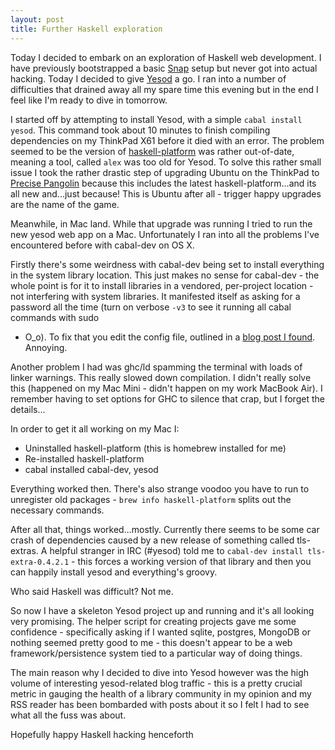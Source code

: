 ```yaml
---
layout: post
title: Further Haskell exploration
---
```


Today I decided to embark on an exploration of Haskell web
development. I have previously bootstrapped a basic
[Snap](http://snapframework.com/) setup but never got into actual
hacking. Today I decided to give [Yesod](http://www.yesodweb.com/) a
go. I ran into a number of difficulties that drained away all my spare
time this evening but in the end I feel like I'm ready to dive in
tomorrow.

I started off by attempting to install Yesod, with a simple `cabal
install yesod`. This command took about 10 minutes to finish compiling
dependencies on my ThinkPad X61 before it died with an error. The
problem seemed to be the version of
[haskell-platform](http://hackage.haskell.org/platform/) was rather
out-of-date, meaning a tool, called `alex` was too old for Yesod. To
solve this rather small issue I took the rather drastic step of
upgrading Ubuntu on the ThinkPad to
[Precise Pangolin](https://wiki.ubuntu.com/PrecisePangolin) because
this includes the latest haskell-platform...and its all new and...just
because! This is Ubuntu after all - trigger happy upgrades are the
name of the game.

Meanwhile, in Mac land. While that upgrade was running I tried to run
the new yesod web app on a Mac. Unfortunately I ran into all the
problems I've encountered before with cabal-dev on OS X.

Firstly there's some weirdness with cabal-dev being set to install
everything in the system library location. This just makes no sense for
cabal-dev - the whole point is for it to install libraries in a
vendored, per-project location - not interfering with system
libraries. It manifested itself as asking for a password all the time
(turn on verbose `-v3` to see it running all cabal commands with sudo
- O_o). To fix that you edit the config file, outlined in a
  [blog post I found](http://passingcuriosity.com/2011/cabal-dev-configuration-tweaks/). Annoying.

Another problem I had was ghc/ld spamming the terminal with loads of
linker warnings. This really slowed down compilation. I didn't really
solve this (happened on my Mac Mini - didn't happen on my work MacBook
Air). I remember having to set options for GHC to silence that crap,
but I forget the details...

In order to get it all working on my Mac I:

- Uninstalled haskell-platform (this is homebrew installed for me)
- Re-installed haskell-platform
- cabal installed cabal-dev, yesod

Everything worked then. There's also strange voodoo you have to run to
unregister old packages - `brew info haskell-platform` splits out the
necessary commands.

After all that, things worked...mostly. Currently there seems to be
some car crash of dependencies caused by a new release of something
called tls-extras. A helpful stranger in IRC (#yesod) told me to
`cabal-dev install tls-extra-0.4.2.1` - this forces a working version
of that library and then you can happily install yesod and
everything's groovy.

Who said Haskell was difficult? Not me.

So now I have a skeleton Yesod project up and running and it's all
looking very promising. The helper script for creating projects gave
me some confidence - specifically asking if I wanted sqlite, postgres,
MongoDB or nothing seemed pretty good to me - this doesn't appear to be
a web framework/persistence system tied to a particular way of doing
things.

The main reason why I decided to dive into Yesod however was the high
volume of interesting yesod-related blog traffic - this is a pretty
crucial metric in gauging the health of a library community in my
opinion and my RSS reader has been bombarded with posts about it so I
felt I had to see what all the fuss was about.

Hopefully happy Haskell hacking henceforth
